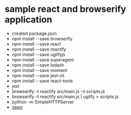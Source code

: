 # sample react and browserify application

- created package.json
- npm install --save browserify
- npm install --save react
- npm install --save reactify
- npm install --save uglifyjs
- npm install --save superagent
- npm install --save lodash
- npm install --save moment
- npm install --save jest-cli
- npm install --save react-tools
- jest
- browserify -t reactify src/main.js -o scripts.js
- browserify -t reactify src/main.js | uglify > scripts.js
- python -m SimpleHTTPServer
- [open](http://localhost:8000)
